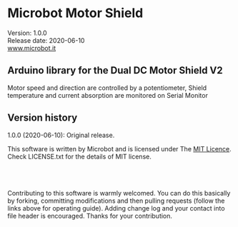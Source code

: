 # Microbot Motor Shield
Version: 1.0.0<br/>
Release date: 2020-06-10<br/>
www.microbot.it
## Arduino library for the Dual DC Motor Shield V2
Motor speed and direction are controlled by a potentiometer, Shield temperature and current absorption are monitored on Serial Monitor
## Version history
1.0.0 (2020-06-10): Original release.

This software is written by Microbot and is licensed under The [MIT Licence](http://opensource.org/licenses/mit-license.php). Check LICENSE.txt for the details of MIT license.<br/><br/><br/><br/>

Contributing to this software is warmly welcomed. You can do this basically by forking, committing modifications and then pulling requests (follow the links above for operating guide). Adding change log and your contact into file header is encouraged.
Thanks for your contribution.
